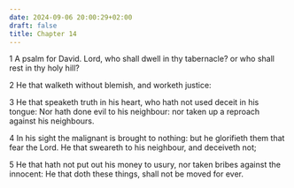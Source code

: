 ```yaml
---
date: 2024-09-06 20:00:29+02:00
draft: false
title: Chapter 14
---
```




1 A psalm for David. Lord, who shall dwell in thy tabernacle? or who shall rest in thy holy hill?

2 He that walketh without blemish, and worketh justice:

3 He that speaketh truth in his heart, who hath not used deceit in his tongue: Nor hath done evil to his neighbour: nor taken up a reproach against his neighbours.

4 In his sight the malignant is brought to nothing: but he glorifieth them that fear the Lord. He that sweareth to his neighbour, and deceiveth not;

5 He that hath not put out his money to usury, nor taken bribes against the innocent: He that doth these things, shall not be moved for ever.

